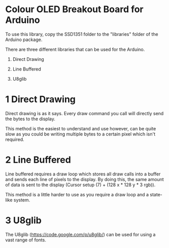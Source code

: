 Colour OLED Breakout Board for Arduino
=======================

To use this library, copy the SSD1351 folder to the "libraries" folder of the Arduino package.

There are three different libraries that can be used for the Arduino.

1) Direct Drawing

2) Line Buffered

3) U8glib

1 Direct Drawing
=======================
Direct drawing is as it says. Every draw command you call will directly send the bytes to the display.

This method is the easiest to understand and use however, can be quite slow as you could be writing multiple bytes to a certain pixel which isn't required.

2 Line Buffered
=======================
Line buffered requires a draw loop which stores all draw calls into a buffer and sends each line of pixels to the display.
By doing this, the same amount of data is sent to the display (Cursor setup (7) + (128 x * 128 y * 3 rgb)).

This method is a little harder to use as you require a draw loop and a state-like system.

3 U8glib
=======================
The U8glib (https://code.google.com/p/u8glib/) can be used for using a vast range of fonts.
